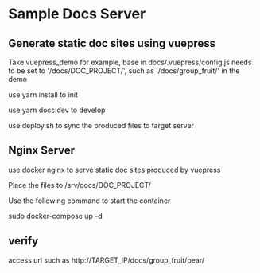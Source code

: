 # Sample Docs Server

## Generate static doc sites using vuepress
Take vuepress_demo for example, base in docs/.vuepress/config.js needs to be set to '/docs/DOC_PROJECT/', such as
'/docs/group_fruit/' in the demo

use yarn install to init

use yarn docs:dev to develop

use deploy.sh to sync the produced files to target server

## Nginx Server
use docker nginx  to serve static doc sites produced by vuepress

Place the files to /srv/docs/DOC_PROJECT/

Use the following command to start the container

sudo docker-compose up -d

## verify

access url such as http://TARGET_IP/docs/group_fruit/pear/
